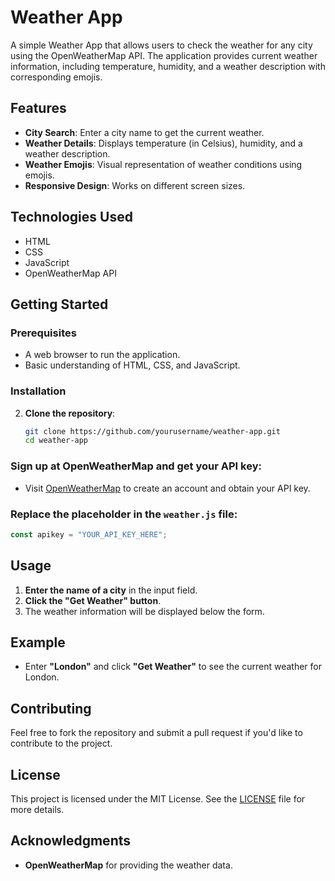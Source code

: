 # Weather App

A simple Weather App that allows users to check the weather for any city using the OpenWeatherMap API. The application provides current weather information, including temperature, humidity, and a weather description with corresponding emojis.

## Features

- **City Search**: Enter a city name to get the current weather.
- **Weather Details**: Displays temperature (in Celsius), humidity, and a weather description.
- **Weather Emojis**: Visual representation of weather conditions using emojis.
- **Responsive Design**: Works on different screen sizes.

## Technologies Used

- HTML
- CSS
- JavaScript
- OpenWeatherMap API

## Getting Started

### Prerequisites

- A web browser to run the application.
- Basic understanding of HTML, CSS, and JavaScript.

### Installation

2. **Clone the repository**:
   ```bash
   git clone https://github.com/yourusername/weather-app.git
   cd weather-app
### Sign up at OpenWeatherMap and get your API key:

- Visit [OpenWeatherMap](https://openweathermap.org/) to create an account and obtain your API key.

### Replace the placeholder in the `weather.js` file:

```javascript
const apikey = "YOUR_API_KEY_HERE";
```


## Usage

1. **Enter the name of a city** in the input field.
2. **Click the "Get Weather" button**.
3. The weather information will be displayed below the form.

## Example

- Enter **"London"** and click **"Get Weather"** to see the current weather for London.

## Contributing

Feel free to fork the repository and submit a pull request if you'd like to contribute to the project.

## License

This project is licensed under the MIT License. See the [LICENSE](LICENSE) file for more details.

## Acknowledgments

- **OpenWeatherMap** for providing the weather data.
